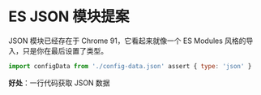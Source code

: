 # ES JSON 模块提案

JSON 模块已经存在于 Chrome 91，它看起来就像一个 ES Modules 风格的导入，只是你在最后设置了类型。

```js
import configData from './config-data.json' assert { type: 'json' }
```

**好处**：一行代码获取 JSON 数据
